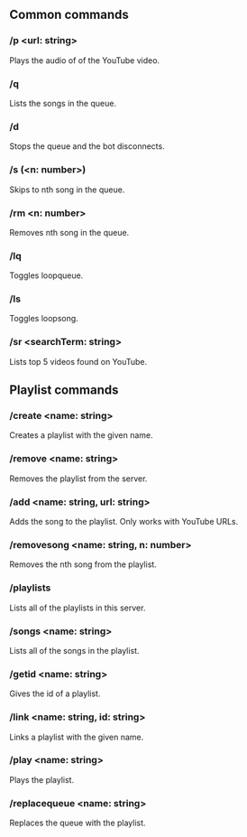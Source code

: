 ## Common commands
### /p <url: string>
Plays the audio of of the YouTube video.

### /q
Lists the songs in the queue.

### /d
Stops the queue and the bot disconnects.

### /s (<n: number>)
Skips to nth song in the queue.

### /rm  <n: number>
Removes nth song in the queue.

### /lq
Toggles loopqueue.

### /ls
Toggles loopsong.

### /sr <searchTerm: string> 
Lists top 5 videos found on YouTube.

## Playlist commands
### /create <name: string>
Creates a playlist with the given name.

### /remove <name: string> 
Removes the playlist from the server.

### /add <name: string, url: string>
Adds the song to the playlist. Only works with YouTube URLs.

### /removesong <name: string, n: number>
Removes the nth song from the playlist.

### /playlists
Lists all of the playlists in this server.

### /songs <name: string>
Lists all of the songs in the playlist.

### /getid <name: string>
Gives the id of a playlist.

### /link <name: string, id: string>
Links a playlist with the given name.

### /play <name: string>
Plays the playlist.

### /replacequeue <name: string>
Replaces the queue with the playlist.
